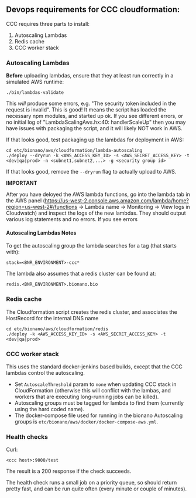 ## Devops requirements for CCC cloudformation:

CCC requires three parts to install:

 1. Autoscaling Lambdas
 2. Redis cache
 3. CCC worker stack

### Autoscaling Lambdas

**Before** uploading lambdas, ensure that they at least run correctly in a simulated AWS runtime:

	./bin/lambdas-validate

This *will* produce some errors, e.g. "The security token included in the request is invalid". This is good! It means the script has loaded the necessary npm modules, and started up ok. If you see different errors, or no initial log of "LambdaScalingAws.hx:40: handlerScaleUp" then you may have issues with packaging the script, and it will likely NOT work in AWS.

If that looks good, test packaging up the lambdas for deployment in AWS:

	cd etc/bionano/aws/cloudformation/lambda-autoscaling
	./deploy --dryrun -k <AWS_ACCESS_KEY_ID> -s <AWS_SECRET_ACCESS_KEY> -t <dev|qa|prod> -n <subnet1,subnet2,...> -g <security group id>

If that looks good, remove the `--dryrun` flag to actually upload to AWS.

**IMPORTANT**

After you have deloyed the AWS lambda functions, go into the lambda tab in the AWS panel (https://us-west-2.console.aws.amazon.com/lambda/home?region=us-west-2#/functions -> Lambda name -> Monitoring -> View logs in Cloudwatch) and inspect the logs of the new lambdas. They should output various log statements and no errors. If you see errors


#### Autoscaling Lambdas Notes

To get the autoscaling group the lambda searches for a tag (that starts with):

	stack=<BNR_ENVIRONMENT>-ccc*

The lambda also assumes that a redis cluster can be found at:

	redis.<BNR_ENVIRONMENT>.bionano.bio


### Redis cache

The Cloudformation script creates the redis cluster, and associates the HostRecord for the internal DNS name

	cd etc/bionano/aws/cloudformation/redis
	./deploy -k <AWS_ACCESS_KEY_ID> -s <AWS_SECRET_ACCESS_KEY> -t <dev|qa|prod>

### CCC worker stack

This uses the standard docker-jenkins based builds, except that the CCC lambdas control the autoscaling.

 - Set `AutoscaleThreshold` param to `none` when updating CCC stack in CloudFormation (otherwise this will conflict with the lambas, and workers that are executing long-running jobs can be killed).
 - Autoscaling groups must be tagged for lambda to find them (currently using the hard coded name).
 - The docker-compose file used for running in the bionano Autoscaling groups is `etc/bionano/aws/docker/docker-compose-aws.yml`.

### Health checks

Curl:

	<ccc host>:9000/test

The result is a 200 response if the check succeeds.

The health check runs a small job on a priority queue, so should return pretty fast, and can be run quite often (every minute or couple of minutes).
